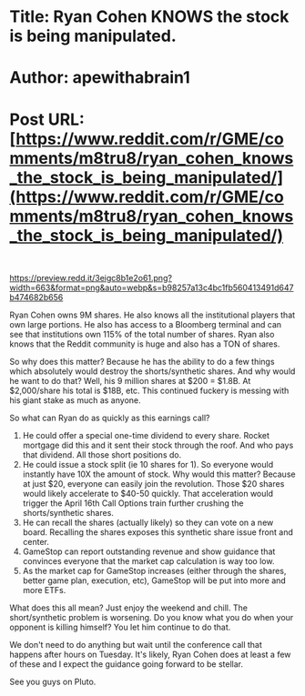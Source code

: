 # Title: Ryan Cohen KNOWS the stock is being manipulated.
# Author: apewithabrain1
# Post URL: [https://www.reddit.com/r/GME/comments/m8tru8/ryan_cohen_knows_the_stock_is_being_manipulated/](https://www.reddit.com/r/GME/comments/m8tru8/ryan_cohen_knows_the_stock_is_being_manipulated/)


&#x200B;

https://preview.redd.it/3eigc8b1e2o61.png?width=663&format=png&auto=webp&s=b98257a13c4bc1fb560413491d647b474682b656

Ryan Cohen owns 9M shares. He also knows all the institutional players that own large portions. He also has access to a Bloomberg terminal and can see that institutions own 115% of the total number of shares. Ryan also knows that the Reddit community is huge and also has a TON of shares.

So why does this matter? Because he has the ability to do a few things which absolutely would destroy the shorts/synthetic shares. And why would he want to do that? Well, his 9 million shares at $200 = $1.8B. At $2,000/share his total is $18B, etc. This continued fuckery is messing with his giant stake as much as anyone.

So what can Ryan do as quickly as this earnings call?

1. He could offer a special one-time dividend to every share. Rocket mortgage did this and it sent their stock through the roof. And who pays that dividend. All those short positions do.
2. He could issue a stock split (ie 10 shares for 1). So everyone would instantly have 10X the amount of stock. Why would this matter? Because at just $20, everyone can easily join the revolution. Those $20 shares would likely accelerate to $40-50 quickly. That acceleration would trigger the April 16th Call Options train further crushing the shorts/synthetic shares.
3. He can recall the shares (actually likely) so they can vote on a new board. Recalling the shares exposes this synthetic share issue front and center.
4. GameStop can report outstanding revenue and show guidance that convinces everyone that the market cap calculation is way too low.
5. As the market cap for GameStop increases (either through the shares, better game plan, execution, etc), GameStop will be put into more and more ETFs.

What does this all mean? Just enjoy the weekend and chill. The short/synthetic problem is worsening. Do you know what you do when your opponent is killing himself? You let him continue to do that.

We don't need to do anything but wait until the conference call that happens after hours on Tuesday. It's likely, Ryan Cohen does at least a few of these and I expect the guidance going forward to be stellar.

See you guys on Pluto.